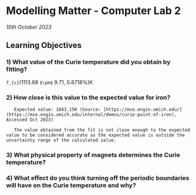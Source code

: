 # **Modelling Matter - Computer Lab 2**
*10th October 2023*

## Learning Objectives

### 1) What value of the Curie temperature did you obtain by fitting?
`T_{c}`(1113.88 `$\pm$` 9.71, 0.8718%)K
       
### 2) How close is this value to the expected value for iron?
       Expected value: 1043.15K (Source: [https://mse.engin.umich.edu/](https://mse.engin.umich.edu/internal/demos/curie-point-of-iron), Accessed Oct 2023)

       The value obtained from the fit is not close enough to the expected value to be considered accurate as the expected value is outside the uncertainty range of the calculated value.

### 3) What physical property of magnets determines the Curie temperature?
       

### 4) What effect do you think turning off the periodic boundaries will have on the Curie temperature and why?
